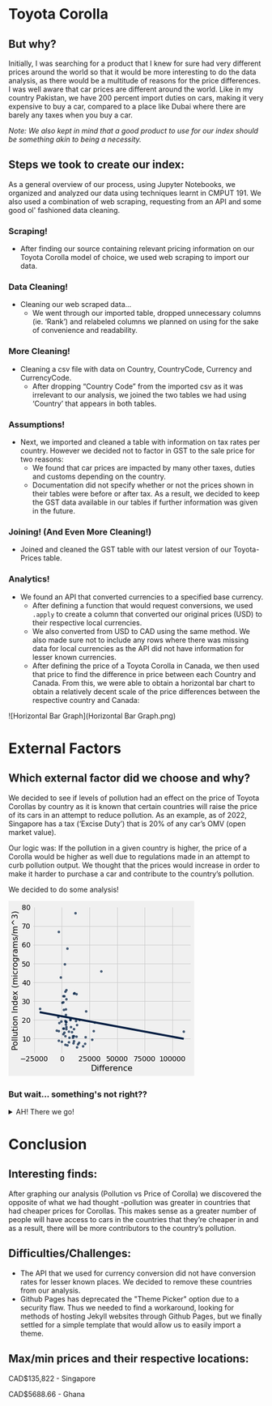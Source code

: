 # Toyota Corolla
## But why?
Initially, I was searching for a product that I knew for sure had very different prices around the world so that it would be more interesting to do the data analysis, as there would be a multitude of reasons for the price differences. I was well aware that car prices are different around the world. Like in my country Pakistan, we have 200 percent import duties on cars, making it very expensive to buy a car, compared to a place like Dubai where there are barely any taxes when you buy a car.


*Note: We also kept in mind that a good product to use for our index should be something akin to being a necessity.*  
## Steps we took to create our index:

As a general overview of our process, using Jupyter Notebooks, we organized and analyzed our data using techniques learnt in CMPUT 191. We also used a combination of web scraping, requesting from an API and some good ol' fashioned data cleaning. 

### Scraping!
- After finding our source containing relevant pricing information on our Toyota Corolla model of choice, we used web scraping to import our data.

### Data Cleaning!
- Cleaning our web scraped data…
    - We went through our imported table, dropped unnecessary columns (ie. ‘Rank’) and relabeled columns we planned on using for the sake of convenience and readability. 

### More Cleaning!
- Cleaning a csv file with data on Country, CountryCode, Currency and CurrencyCode.
    - After dropping “Country Code” from the imported csv as it was irrelevant to our analysis, we joined the two tables we had using ‘Country’ that appears in both tables. 

### Assumptions!
- Next, we imported and cleaned a table with information on tax rates per country. However we decided not to factor in GST to the sale price for two reasons:
    - We found that car prices are impacted by many other taxes, duties and customs depending on the country. 
    - Documentation did not specify whether or not the prices shown in their tables were before or after tax. As a result, we decided to keep the GST data available in our tables if further information was given in the future. 

### Joining! (And Even More Cleaning!)
- Joined and cleaned the GST table with our latest version of our Toyota-Prices table.

### Analytics!
- We found an API that converted currencies to a specified base currency.
    - After defining a function that would request conversions, we used `.apply` to create a column that converted our original prices (USD) to their respective local currencies.
    - We also converted from USD to CAD using the same method. We also made sure not to include any rows where there was missing data for local currencies as the API did not have information for lesser known currencies.
    - After defining the price of a Toyota Corolla in Canada, we then used that price to find the difference in price between each Country and Canada. From this, we were able to obtain a horizontal bar chart to obtain a relatively decent scale of the price differences between the respective country and Canada:

![Horizontal Bar Graph](Horizontal Bar Graph.png)

# External Factors
## Which external factor did we choose and why?

We decided to see if levels of pollution had an effect on the price of Toyota Corollas by country as it is known that certain countries will raise the price of its cars in an attempt to reduce pollution. As an example, as of 2022, Singapore has a tax (‘Excise Duty’) that is 20% of any car’s OMV (open market value). 

Our logic was: If the pollution in a given country is higher, the price of a Corolla would be higher as well due to regulations made in an attempt to curb pollution output. We thought that the prices would increase in order to make it harder to purchase a car and contribute to the country’s pollution. 

We decided to do some analysis!

![Flawed Scatter](FlawedScatter.png)
### But wait... something's not right??

<details>
<summary> AH! There we go!</summary>
<br>
    
<img src="FixedScatter.png">


Unfortunately, there must have been other factors that could have played a role in this, as the line appears to have a very weak correlation due to it's R value of -0.222650693879
    
</details>

# Conclusion
## Interesting finds: 
After graphing our analysis (Pollution vs Price of Corolla) we discovered the opposite of what we had thought -pollution was greater in countries that had cheaper prices for Corollas. This makes sense as a greater number of people will have access to cars in the countries that they’re cheaper in and as a result, there will be more contributors to the country’s pollution.

## Difficulties/Challenges: 
- The API that we used for currency conversion did not have conversion rates for lesser known places. We decided to remove these countries from our analysis. 
- Github Pages has deprecated the "Theme Picker" option due to a security flaw. Thus we needed to find a workaround, looking for methods of hosting Jekyll websites through Github Pages, but we finally settled for a simple template that would allow us to easily import a theme.

## Max/min prices and their respective locations:
CAD$135,822 - Singapore 

CAD$5688.66 - Ghana 
